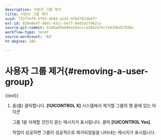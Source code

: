 ```yaml
---
description: 사용자 그룹 제거
title: 사용자 그룹 제거
uuid: 722f7ef9-5f93-4944-a1d2-4fbd7833b4f7
exl-id: 826e8e4f-d64c-43cc-beff-9e03a27d62ca
source-git-commit: b1dda69a606a16dccca30d2a74c7e63dbd27936c
workflow-type: tm+mt
source-wordcount: '62'
ht-degree: 20%

---
```


# 사용자 그룹 제거{#removing-a-user-group}

{{eol}}

1. 을(를) 클릭합니다. **[!UICONTROL X]** 시스템에서 제거할 그룹의 행 끝에 있는 아이콘

   그룹 1을 삭제할 것인지 묻는 메시지가 표시됩니다. 클릭 **[!UICONTROL Yes]**.

   작업이 성공하면 그룹이 성공적으로 제거되었음을 나타내는 메시지가 표시됩니다.
